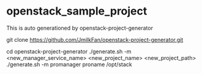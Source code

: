 # openstack_sample_project

This is auto generationed by openstack-project-generator

git clone https://github.com/JmilkFan/openstack-project-generator.git

cd openstack-project-generator
./generate.sh -m <new_manager_service_name> <new_project_name> <new_project_path>
./generate.sh -m promanager proname /opt/stack

